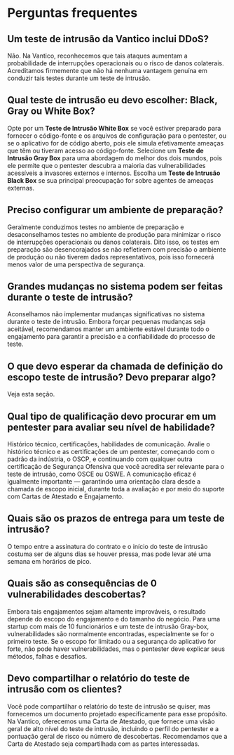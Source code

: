 # Perguntas frequentes

## Um teste de intrusão da Vantico inclui DDoS?

Não. Na Vantico, reconhecemos que tais ataques aumentam a probabilidade de interrupções operacionais ou o risco de danos colaterais. Acreditamos firmemente que não há nenhuma vantagem genuína em conduzir tais testes durante um teste de intrusão.



## Qual teste de intrusão eu devo escolher: Black, Gray ou White Box?

Opte por um **Teste de Intrusão White Box** se você estiver preparado para fornecer o código-fonte e os arquivos de configuração para o pentester, ou se o aplicativo for de código aberto, pois ele simula efetivamente ameaças que têm ou tiveram acesso ao código-fonte. Selecione um **Teste de Intrusão Gray Box** para uma abordagem do melhor dos dois mundos, pois ele permite que o pentester descubra a maioria das vulnerabilidades acessíveis a invasores externos e internos. Escolha um **Teste de Intrusão Black Box** se sua principal preocupação for sobre agentes de ameaças externas.



## Preciso configurar um ambiente de preparação?

Geralmente conduzimos testes no ambiente de preparação e desaconselhamos testes no ambiente de produção para minimizar o risco de interrupções operacionais ou danos colaterais. Dito isso, os testes em preparação são desencorajados se não refletirem com precisão o ambiente de produção ou não tiverem dados representativos, pois isso fornecerá menos valor de uma perspectiva de segurança.



## Grandes mudanças no sistema podem ser feitas durante o teste de intrusão?

Aconselhamos não implementar mudanças significativas no sistema durante o teste de intrusão. Embora forçar pequenas mudanças seja aceitável, recomendamos manter um ambiente estável durante todo o engajamento para garantir a precisão e a confiabilidade do processo de teste.



## O que devo esperar da chamada de definição do escopo teste de intrusão? Devo preparar algo?

Veja esta seção.



## Qual tipo de qualificação devo procurar em um pentester para avaliar seu nível de habilidade?

Histórico técnico, certificações, habilidades de comunicação. Avalie o histórico técnico e as certificações de um pentester, começando com o padrão da indústria, o OSCP, e continuando com qualquer outra certificação de Segurança Ofensiva que você acredita ser relevante para o teste de intrusão, como OSCE ou OSWE. A comunicação eficaz é igualmente importante — garantindo uma orientação clara desde a chamada de escopo inicial, durante toda a avaliação e por meio do suporte com Cartas de Atestado e Engajamento.



## Quais são os prazos de entrega para um teste de intrusão?

O tempo entre a assinatura do contrato e o início do teste de intrusão costuma ser de alguns dias se houver pressa, mas pode levar até uma semana em horários de pico.



## Quais são as consequências de 0 vulnerabilidades descobertas?

Embora tais engajamentos sejam altamente improváveis, o resultado depende do escopo do engajamento e do tamanho do negócio. Para uma startup com mais de 10 funcionários e um teste de intrusão Gray-box, vulnerabilidades são normalmente encontradas, especialmente se for o primeiro teste. Se o escopo for limitado ou a segurança do aplicativo for forte, não pode haver vulnerabilidades, mas o pentester deve explicar seus métodos, falhas e desafios.



## Devo compartilhar o relatório do teste de intrusão com os clientes?

Você pode compartilhar o relatório do teste de intrusão se quiser, mas fornecemos um documento projetado especificamente para esse propósito. Na Vantico, oferecemos uma Carta de Atestado, que fornece uma visão geral de alto nível do teste de intrusão, incluindo o perfil do pentester e a pontuação geral de risco ou número de descobertas. Recomendamos que a Carta de Atestado seja compartilhada com as partes interessadas.

